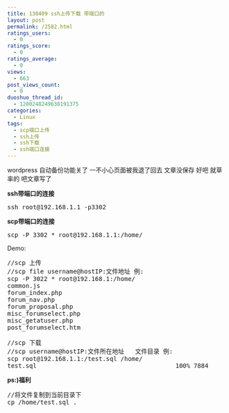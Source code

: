```yaml
---
title: 130409 ssh上传下载 带端口的
layout: post
permalink: /2582.html
ratings_users:
  - 0
ratings_score:
  - 0
ratings_average:
  - 0
views:
  - 663
post_views_count:
  - 0
duoshuo_thread_id:
  - 1280248249638191375
categories:
  - Linux
tags:
  - scp端口上传
  - ssh上传
  - ssh下载
  - ssh端口连接
---
```

wordpress 自动备份功能关了 一不小心页面被我退了回去 文章没保存 好吧 就草率的 吧文章写了

**ssh带端口的连接**

<pre>ssh root@192.168.1.1 -p3302
</pre>

**scp带端口的连接**

<pre>scp -P 3302 * root@192.168.1.1:/home/
</pre>

Demo:

<pre>//scp 上传
//scp file username@hostIP:文件地址 例:
scp -P 3022 * root@192.168.1:/home/
common.js                                                                                                                                          100%   66KB  65.7KB/s   00:00    
forum_index.php                                                                                                                                    100%   19KB  19.5KB/s   00:00    
forum_nav.php                                                                                                                                      100% 2294     2.2KB/s   00:00    
forum_proposal.php                                                                                                                                 100%   46KB  45.7KB/s   00:00    
misc_forumselect.php                                                                                                                               100% 2802     2.7KB/s   00:00    
misc_getatuser.php                                                                                                                                 100%  914     0.9KB/s   00:00    
post_forumselect.htm                                                                                                                               100%   24KB  23.9KB/s   00:00    

//scp 下载
//scp username@hostIP:文件所在地址   文件目录 例:
scp root@192.168.1.1:/test.sql /home/
test.sql                                      100% 7884     7.7KB/s   00:00
</pre>

**ps:)福利**

<pre>//将文件复制到当前目录下
cp /home/test.sql .
</pre>